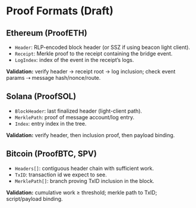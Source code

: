 # Proof Formats (Draft)

## Ethereum (ProofETH)

- `Header`: RLP-encoded block header (or SSZ if using beacon light client).  
- `Receipt`: Merkle proof to the receipt containing the bridge event.  
- `LogIndex`: index of the event in the receipt’s logs.  

**Validation:** verify header → receipt root → log inclusion; check event params ⇢ message hash/nonce/route.

## Solana (ProofSOL)

- `BlockHeader`: last finalized header (light-client path).  
- `MerklePath`: proof of message account/log entry.  
- `Index`: entry index in the tree.  

**Validation:** verify header, then inclusion proof, then payload binding.

## Bitcoin (ProofBTC, SPV)

- `Headers[]`: contiguous header chain with sufficient work.  
- `TxID`: transaction id we expect to see.  
- `MerklePath[]`: branch proving TxID inclusion in the block.  

**Validation:** cumulative work ≥ threshold; merkle path to TxID; script/payload binding.
